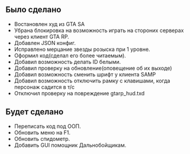 ## Было сделано

- Востановлен худ из GTA SA
- Убрана блокировка на возможность играть на стороних серверах через клиент GTA RP.
- Добавлен JSON конфиг.
- Исправлено мерцание звезды розыска при 1 уровне.
- Оформил код(сделал его более читаемым).
- Добавил возможность делать ID белыми.
- Добавил проверку на обновление(оповещение об их выходе)
- Добавил возможность сменить шрифт у клиента SAMP
- Добавил возможность отключить рамку с клавишами, когда персонаж садится в т/с
- Отключил проверку на повреждение gtarp_hud.txd

## Будет сделано

- Переписать код под ООП.
- Обновить меню на F1.
- Обновить спидометр.
- Добавить GUI помощник Дальнобойщикам.